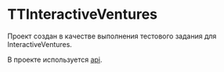 # TTInteractiveVentures

Проект создан в качестве выполнения тестового задания для InteractiveVentures.

В проекте используется [api](https://hr-challenge.dev.tapyou.com/swagger-ui.html?urls.primaryName=mobile#/mobile-test-controller/pointsUsingGET).
